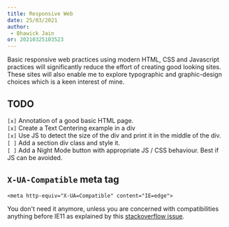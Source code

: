 ```yaml
---
title: Responsive Web
date: 25/03/2021 
author:
 - Bhawick Jain
or: 20210325103523
---
```


Basic responsive web practices using modern HTML, CSS and Javascript practices will significantly reduce the effort of creating good looking sites. These sites will also enable me to explore typographic and graphic-design choices which is a keen interest of mine.

## TODO
`[x]` Annotation of a good basic HTML page.  
`[x]` Create a Text Centering example in a div  
`[x]` Use JS to detect the size of the div and print it in the middle of the div.  
`[ ]` Add a section div class and style it.  
`[ ]` Add a Night Mode button with appropriate JS / CSS behaviour. Best if JS can be avoided.  


## `X-UA-Compatible` meta tag

```
<meta http-equiv="X-UA=Compatible" content="IE=edge">
```

You don't need it anymore, unless you are concerned with compatibilities anything before IE11 as explained by this [stackoverflow issue](https://stackoverflow.com/questions/6771258/what-does-meta-http-equiv-x-ua-compatible-content-ie-edge-do).
